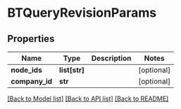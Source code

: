 # BTQueryRevisionParams

## Properties
Name | Type | Description | Notes
------------ | ------------- | ------------- | -------------
**node_ids** | **list[str]** |  | [optional] 
**company_id** | **str** |  | [optional] 

[[Back to Model list]](../README.md#documentation-for-models) [[Back to API list]](../README.md#documentation-for-api-endpoints) [[Back to README]](../README.md)


